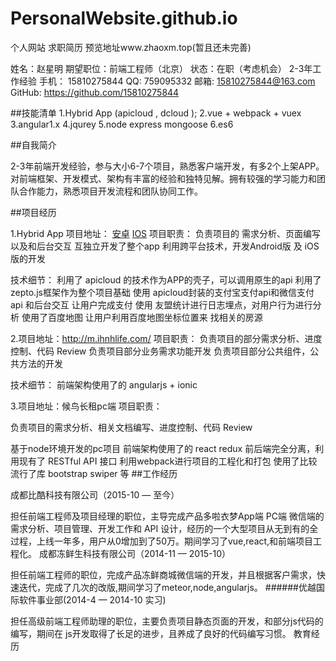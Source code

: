 # PersonalWebsite.github.io
个人网站 求职简历 
预览地址www.zhaoxm.top(暂且还未完善)

姓名：赵星明
期望职位：前端工程师（北京）
状态：在职（考虑机会）
2-3年工作经验
手机： 15810275844
QQ: 759095332
邮箱: 15810275844@163.com
GitHub: https://github.com/15810275844

##技能清单
1.Hybrid App (apicloud , dcloud );
2.vue + webpack + vuex
3.angular1.x
4.jqurey
5.node express mongoose
6.es6

##自我简介

2-3年前端开发经验，参与大小6-7个项目，熟悉客户端开发，有多2个上架APP。
对前端框架、开发模式、架构有丰富的经验和独特见解。拥有较强的学习能力和团队合作能力，熟悉项目开发流程和团队协同工作。

##项目经历


1.Hybrid App 项目地址： <a href="http://shouji.baidu.com/software/11220193.html">安卓</a> <a href="">IOS</a>
项目职责：
负责项目的 需求分析、页面编写以及和后台交互
互独立开发了整个app
利用跨平台技术，开发Android版 及 iOS版的开发 

技术细节：
利用了 apicloud 的技术作为APP的壳子，可以调用原生的api
利用了zepto.js框架作为整个项目基础
使用 apicloud封装的支付宝支付api和微信支付api 和后台交互 让用户完成支付
使用 友盟统计进行日志埋点，对用户行为进行分析
使用了百度地图 让用户利用百度地图坐标位置来 找相关的房源

2.项目地址：http://m.ihnhlife.com/
项目职责：
负责项目的部分需求分析、进度控制、代码 Review
负责项目部分业务需求功能开发
负责项目部分公共组件，公共方法的开发

技术细节：
前端架构使用了的 angularjs + ionic

3.项目地址：候鸟长租pc端
项目职责：

负责项目的需求分析、相关文档编写、进度控制、代码 Review

基于node环境开发的pc项目
前端架构使用了的 react redux
前后端完全分离，利用现有了 RESTful API 接口
利用webpack进行项目的工程化和打包
使用了比较流行了库 bootstrap swiper 等
##工作经历

成都比酷科技有限公司（2015-10 — 至今）

担任前端工程师及项目经理的职位，主导完成产品多啦衣梦App端 PC端 微信端的需求分析、项目管理、开发工作和 API 设计，经历的一个大型项目从无到有的全过程，上线一年多，用户从0增加到了50万。期间学习了vue,react,和前端项目工程化。
成都冻鲜生科技有限公司（2014-11 — 2015-10）

担任前端工程师的职位，完成产品冻鲜商城微信端的开发，并且根据客户需求，快速迭代，完成了几次的改版,期间学习了meteor,node,angularjs。
######优越国际软件事业部(2014-4 — 2014-10 实习)

担任高级前端工程师助理的职位，主要负责项目静态页面的开发，和部分js代码的编写，期间在 js开发取得了长足的进步，且养成了良好的代码编写习惯。
教育经历
